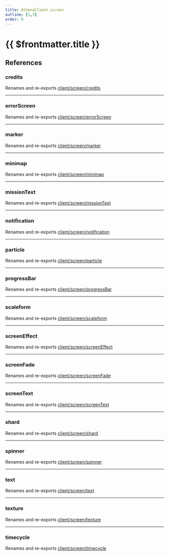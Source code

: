 ```yaml
---
title: AthenaClient.screen
outline: [1,3]
order: 0
---
```


# {{ $frontmatter.title }}


## References

### credits

Renames and re-exports [client/screen/credits](client_screen_credits.md)

___

### errorScreen

Renames and re-exports [client/screen/errorScreen](client_screen_errorScreen.md)

___

### marker

Renames and re-exports [client/screen/marker](client_screen_marker.md)

___

### minimap

Renames and re-exports [client/screen/minimap](client_screen_minimap.md)

___

### missionText

Renames and re-exports [client/screen/missionText](client_screen_missionText.md)

___

### notification

Renames and re-exports [client/screen/notification](client_screen_notification.md)

___

### particle

Renames and re-exports [client/screen/particle](client_screen_particle.md)

___

### progressBar

Renames and re-exports [client/screen/progressBar](client_screen_progressBar.md)

___

### scaleform

Renames and re-exports [client/screen/scaleform](client_screen_scaleform.md)

___

### screenEffect

Renames and re-exports [client/screen/screenEffect](client_screen_screenEffect.md)

___

### screenFade

Renames and re-exports [client/screen/screenFade](client_screen_screenFade.md)

___

### screenText

Renames and re-exports [client/screen/screenText](client_screen_screenText.md)

___

### shard

Renames and re-exports [client/screen/shard](client_screen_shard.md)

___

### spinner

Renames and re-exports [client/screen/spinner](client_screen_spinner.md)

___

### text

Renames and re-exports [client/screen/text](client_screen_text.md)

___

### texture

Renames and re-exports [client/screen/texture](client_screen_texture.md)

___

### timecycle

Renames and re-exports [client/screen/timecycle](client_screen_timecycle.md)
